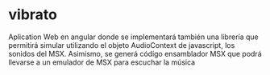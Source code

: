 # vibrato
Aplication Web en angular donde se implementará también una librería que permitirá simular utilizando el objeto AudioContext de javascript, los sonidos del MSX. Asimismo, se generá código ensamblador MSX que podrá llevarse a un emulador de MSX para escuchar la música
